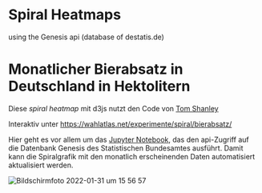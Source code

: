 # Spiral Heatmaps
using the Genesis api (database of destatis.de)

# Monatlicher Bierabsatz in Deutschland in Hektolitern

Diese *spiral heatmap* mit d3js nutzt den Code von [Tom Shanley](https://github.com/tomshanley/d3-spiral-heatmap)

Interaktiv unter https://wahlatlas.net/experimente/spiral/bierabsatz/

Hier geht es vor allem um das [Jupyter Notebook](https://github.com/wahlatlas/spiral/blob/main/genesis_api_bierabsatz.ipynb), das den api-Zugriff auf die Datenbank Genesis des Statistischen Bundesamtes ausführt. Damit kann die Spiralgrafik mit den monatlich erscheinenden Daten automatisiert aktualisiert werden.

![Bildschirmfoto 2022-01-31 um 15 56 57](https://user-images.githubusercontent.com/4449821/151816412-af9063fc-a958-466b-a365-d102044050e9.png)
